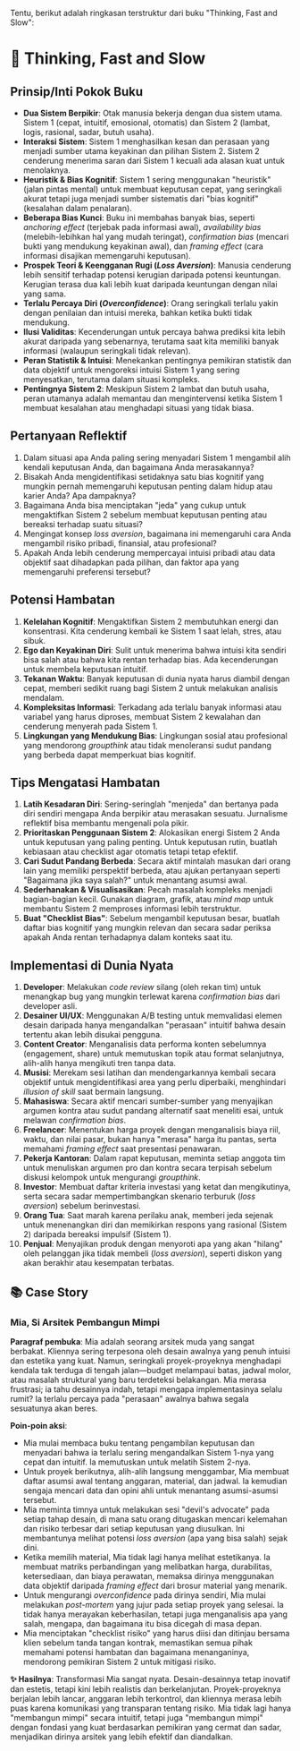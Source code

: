 Tentu, berikut adalah ringkasan terstruktur dari buku "Thinking, Fast and Slow":

# 📖 Thinking, Fast and Slow

## Prinsip/Inti Pokok Buku
*   **Dua Sistem Berpikir**: Otak manusia bekerja dengan dua sistem utama. Sistem 1 (cepat, intuitif, emosional, otomatis) dan Sistem 2 (lambat, logis, rasional, sadar, butuh usaha).
*   **Interaksi Sistem**: Sistem 1 menghasilkan kesan dan perasaan yang menjadi sumber utama keyakinan dan pilihan Sistem 2. Sistem 2 cenderung menerima saran dari Sistem 1 kecuali ada alasan kuat untuk menolaknya.
*   **Heuristik & Bias Kognitif**: Sistem 1 sering menggunakan "heuristik" (jalan pintas mental) untuk membuat keputusan cepat, yang seringkali akurat tetapi juga menjadi sumber sistematis dari "bias kognitif" (kesalahan dalam penalaran).
*   **Beberapa Bias Kunci**: Buku ini membahas banyak bias, seperti *anchoring effect* (terjebak pada informasi awal), *availability bias* (melebih-lebihkan hal yang mudah teringat), *confirmation bias* (mencari bukti yang mendukung keyakinan awal), dan *framing effect* (cara informasi disajikan memengaruhi keputusan).
*   **Prospek Teori & Keengganan Rugi (*Loss Aversion*)**: Manusia cenderung lebih sensitif terhadap potensi kerugian daripada potensi keuntungan. Kerugian terasa dua kali lebih kuat daripada keuntungan dengan nilai yang sama.
*   **Terlalu Percaya Diri (*Overconfidence*)**: Orang seringkali terlalu yakin dengan penilaian dan intuisi mereka, bahkan ketika bukti tidak mendukung.
*   **Ilusi Validitas**: Kecenderungan untuk percaya bahwa prediksi kita lebih akurat daripada yang sebenarnya, terutama saat kita memiliki banyak informasi (walaupun seringkali tidak relevan).
*   **Peran Statistik & Intuisi**: Menekankan pentingnya pemikiran statistik dan data objektif untuk mengoreksi intuisi Sistem 1 yang sering menyesatkan, terutama dalam situasi kompleks.
*   **Pentingnya Sistem 2**: Meskipun Sistem 2 lambat dan butuh usaha, peran utamanya adalah memantau dan mengintervensi ketika Sistem 1 membuat kesalahan atau menghadapi situasi yang tidak biasa.

## Pertanyaan Reflektif
1.  Dalam situasi apa Anda paling sering menyadari Sistem 1 mengambil alih kendali keputusan Anda, dan bagaimana Anda merasakannya?
2.  Bisakah Anda mengidentifikasi setidaknya satu bias kognitif yang mungkin pernah memengaruhi keputusan penting dalam hidup atau karier Anda? Apa dampaknya?
3.  Bagaimana Anda bisa menciptakan "jeda" yang cukup untuk mengaktifkan Sistem 2 sebelum membuat keputusan penting atau bereaksi terhadap suatu situasi?
4.  Mengingat konsep *loss aversion*, bagaimana ini memengaruhi cara Anda mengambil risiko pribadi, finansial, atau profesional?
5.  Apakah Anda lebih cenderung mempercayai intuisi pribadi atau data objektif saat dihadapkan pada pilihan, dan faktor apa yang memengaruhi preferensi tersebut?

## Potensi Hambatan
1.  **Kelelahan Kognitif**: Mengaktifkan Sistem 2 membutuhkan energi dan konsentrasi. Kita cenderung kembali ke Sistem 1 saat lelah, stres, atau sibuk.
2.  **Ego dan Keyakinan Diri**: Sulit untuk menerima bahwa intuisi kita sendiri bisa salah atau bahwa kita rentan terhadap bias. Ada kecenderungan untuk membela keputusan intuitif.
3.  **Tekanan Waktu**: Banyak keputusan di dunia nyata harus diambil dengan cepat, memberi sedikit ruang bagi Sistem 2 untuk melakukan analisis mendalam.
4.  **Kompleksitas Informasi**: Terkadang ada terlalu banyak informasi atau variabel yang harus diproses, membuat Sistem 2 kewalahan dan cenderung menyerah pada Sistem 1.
5.  **Lingkungan yang Mendukung Bias**: Lingkungan sosial atau profesional yang mendorong *groupthink* atau tidak menoleransi sudut pandang yang berbeda dapat memperkuat bias kognitif.

## Tips Mengatasi Hambatan
1.  **Latih Kesadaran Diri**: Sering-seringlah "menjeda" dan bertanya pada diri sendiri mengapa Anda berpikir atau merasakan sesuatu. Jurnalisme reflektif bisa membantu mengenali pola pikir.
2.  **Prioritaskan Penggunaan Sistem 2**: Alokasikan energi Sistem 2 Anda untuk keputusan yang paling penting. Untuk keputusan rutin, buatlah kebiasaan atau checklist agar otomatis tetapi tetap efektif.
3.  **Cari Sudut Pandang Berbeda**: Secara aktif mintalah masukan dari orang lain yang memiliki perspektif berbeda, atau ajukan pertanyaan seperti "Bagaimana jika saya salah?" untuk menantang asumsi awal.
4.  **Sederhanakan & Visualisasikan**: Pecah masalah kompleks menjadi bagian-bagian kecil. Gunakan diagram, grafik, atau *mind map* untuk membantu Sistem 2 memproses informasi lebih terstruktur.
5.  **Buat "Checklist Bias"**: Sebelum mengambil keputusan besar, buatlah daftar bias kognitif yang mungkin relevan dan secara sadar periksa apakah Anda rentan terhadapnya dalam konteks saat itu.

## Implementasi di Dunia Nyata
1.  **Developer**: Melakukan *code review* silang (oleh rekan tim) untuk menangkap bug yang mungkin terlewat karena *confirmation bias* dari developer asli.
2.  **Desainer UI/UX**: Menggunakan A/B testing untuk memvalidasi elemen desain daripada hanya mengandalkan "perasaan" intuitif bahwa desain tertentu akan lebih disukai pengguna.
3.  **Content Creator**: Menganalisis data performa konten sebelumnya (engagement, share) untuk memutuskan topik atau format selanjutnya, alih-alih hanya mengikuti tren tanpa data.
4.  **Musisi**: Merekam sesi latihan dan mendengarkannya kembali secara objektif untuk mengidentifikasi area yang perlu diperbaiki, menghindari *illusion of skill* saat bermain langsung.
5.  **Mahasiswa**: Secara aktif mencari sumber-sumber yang menyajikan argumen kontra atau sudut pandang alternatif saat meneliti esai, untuk melawan *confirmation bias*.
6.  **Freelancer**: Menentukan harga proyek dengan menganalisis biaya riil, waktu, dan nilai pasar, bukan hanya "merasa" harga itu pantas, serta memahami *framing effect* saat presentasi penawaran.
7.  **Pekerja Kantoran**: Dalam rapat keputusan, meminta setiap anggota tim untuk menuliskan argumen pro dan kontra secara terpisah sebelum diskusi kelompok untuk mengurangi *groupthink*.
8.  **Investor**: Membuat daftar kriteria investasi yang ketat dan mengikutinya, serta secara sadar mempertimbangkan skenario terburuk (*loss aversion*) sebelum berinvestasi.
9.  **Orang Tua**: Saat marah karena perilaku anak, memberi jeda sejenak untuk menenangkan diri dan memikirkan respons yang rasional (Sistem 2) daripada bereaksi impulsif (Sistem 1).
10. **Penjual**: Menyajikan produk dengan menyoroti apa yang akan "hilang" oleh pelanggan jika tidak membeli (*loss aversion*), seperti diskon yang akan berakhir atau kesempatan terbatas.

## 📚 Case Story
### Mia, Si Arsitek Pembangun Mimpi

**Paragraf pembuka**: Mia adalah seorang arsitek muda yang sangat berbakat. Kliennya sering terpesona oleh desain awalnya yang penuh intuisi dan estetika yang kuat. Namun, seringkali proyek-proyeknya menghadapi kendala tak terduga di tengah jalan—budget melampaui batas, jadwal molor, atau masalah struktural yang baru terdeteksi belakangan. Mia merasa frustrasi; ia tahu desainnya indah, tetapi mengapa implementasinya selalu rumit? Ia terlalu percaya pada "perasaan" awalnya bahwa segala sesuatunya akan beres.

**Poin-poin aksi**:
*   Mia mulai membaca buku tentang pengambilan keputusan dan menyadari bahwa ia terlalu sering mengandalkan Sistem 1-nya yang cepat dan intuitif. Ia memutuskan untuk melatih Sistem 2-nya.
*   Untuk proyek berikutnya, alih-alih langsung menggambar, Mia membuat daftar asumsi awal tentang anggaran, material, dan jadwal. Ia kemudian sengaja mencari data dan opini ahli untuk menantang asumsi-asumsi tersebut.
*   Mia meminta timnya untuk melakukan sesi "devil's advocate" pada setiap tahap desain, di mana satu orang ditugaskan mencari kelemahan dan risiko terbesar dari setiap keputusan yang diusulkan. Ini membantunya melihat potensi *loss aversion* (apa yang bisa salah) sejak dini.
*   Ketika memilih material, Mia tidak lagi hanya melihat estetikanya. Ia membuat matriks perbandingan yang melibatkan harga, durabilitas, ketersediaan, dan biaya perawatan, memaksa dirinya menggunakan data objektif daripada *framing effect* dari brosur material yang menarik.
*   Untuk mengurangi *overconfidence* pada dirinya sendiri, Mia mulai melakukan *post-mortem* yang jujur pada setiap proyek yang selesai. Ia tidak hanya merayakan keberhasilan, tetapi juga menganalisis apa yang salah, mengapa, dan bagaimana itu bisa dicegah di masa depan.
*   Mia menciptakan "checklist risiko" yang harus diisi dan ditinjau bersama klien sebelum tanda tangan kontrak, memastikan semua pihak memahami potensi hambatan dan bagaimana menanganinya, mendorong pemikiran Sistem 2 untuk mitigasi risiko.

**✨ Hasilnya**: Transformasi Mia sangat nyata. Desain-desainnya tetap inovatif dan estetis, tetapi kini lebih realistis dan berkelanjutan. Proyek-proyeknya berjalan lebih lancar, anggaran lebih terkontrol, dan kliennya merasa lebih puas karena komunikasi yang transparan tentang risiko. Mia tidak lagi hanya "membangun mimpi" secara intuitif, tetapi juga "membangun mimpi" dengan fondasi yang kuat berdasarkan pemikiran yang cermat dan sadar, menjadikan dirinya arsitek yang lebih efektif dan diandalkan.